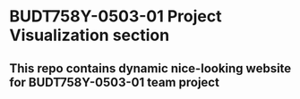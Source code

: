 # BUDT758Y-0503-01 Project Visualization section
This repo contains dynamic nice-looking website for BUDT758Y-0503-01 team project
---
